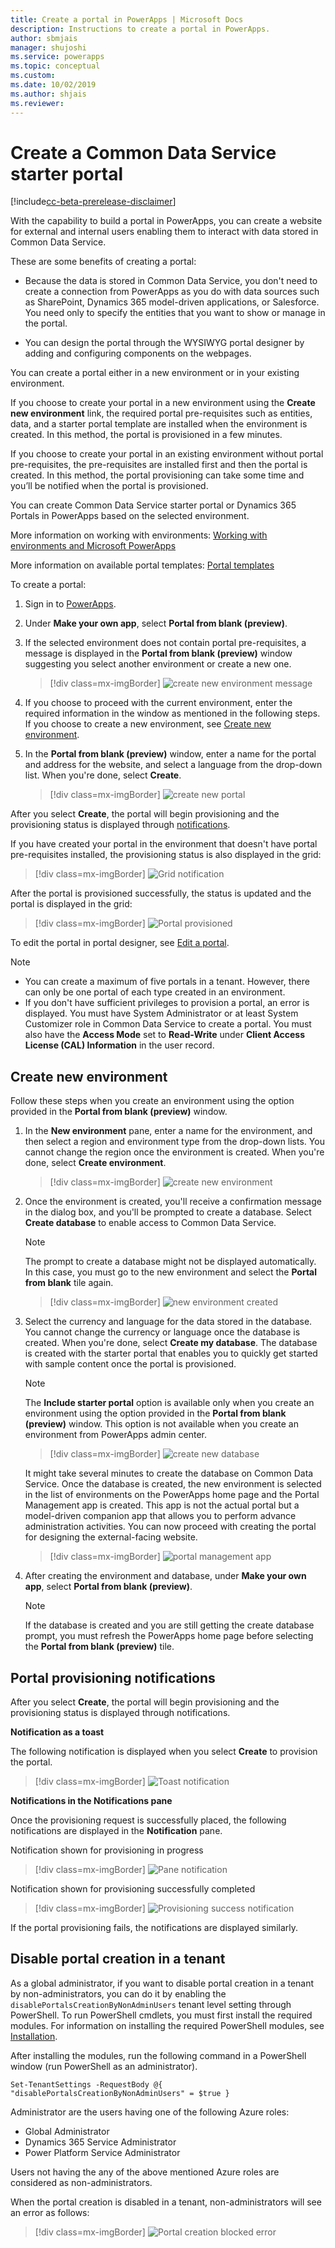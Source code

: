 ```yaml
---
title: Create a portal in PowerApps | Microsoft Docs
description: Instructions to create a portal in PowerApps.
author: sbmjais
manager: shujoshi
ms.service: powerapps
ms.topic: conceptual
ms.custom: 
ms.date: 10/02/2019
ms.author: shjais
ms.reviewer:
---
```


# Create a Common Data Service starter portal

[!include[cc-beta-prerelease-disclaimer](../../includes/cc-beta-prerelease-disclaimer.md)]

With the capability to build a portal in PowerApps, you can create a website for external and internal users enabling them to interact with data stored in Common Data Service.

These are some benefits of creating a portal:

- Because the data is stored in Common Data Service, you don't need to create a connection from PowerApps as you do with data sources such as SharePoint, Dynamics 365 model-driven applications, or Salesforce. You need only to specify the entities that you want to show or manage in the portal.

- You can design the portal through the WYSIWYG portal designer by adding and configuring components on the webpages.

You can create a portal either in a new environment or in your existing environment.

If you choose to create your portal in a new environment using the **Create new environment** link, the required portal pre-requisites such as entities, data, and a starter portal template are installed when the environment is created. In this method, the portal is provisioned in a few minutes.

If you choose to create your portal in an existing environment without portal pre-requisites, the pre-requisites are installed first and then the portal is created. In this method, the portal provisioning can take some time and you’ll be notified when the portal is provisioned.

You can create Common Data Service starter portal or Dynamics 365 Portals in PowerApps based on the selected environment.

More information on working with environments: [Working with environments and Microsoft PowerApps](https://docs.microsoft.com/powerapps/maker/canvas-apps/working-with-environments)

More information on available portal templates: [Portal templates](portal-templates.md)

To create a portal:

1.  Sign in to [PowerApps](http://web.powerapps.com).  

2.  Under **Make your own app**, select **Portal from blank (preview)**.

3.	If the selected environment does not contain portal pre-requisites, a message is displayed in the **Portal from blank (preview)** window suggesting you select another environment or create a new one.

    > [!div class=mx-imgBorder]
    > ![create new environment message](media/create-portal-message.png "Create new environment message")

4.	If you choose to proceed with the current environment, enter the required information in the window as mentioned in the following steps. If you choose to create a new environment, see [Create new environment](#create-new-environment).

5.  In the **Portal from blank (preview)** window, enter a name for the portal and address for the website, and select a language from the drop-down list. When you're done, select **Create**.

    > [!div class=mx-imgBorder]
    > ![create new portal](media/create-new-portal.png "Create new portal")  

After you select **Create**, the portal will begin provisioning and the provisioning status is displayed through [notifications](#portal-provisioning-notifications).

If you have created your portal in the environment that doesn't have portal pre-requisites installed, the provisioning status is also displayed in the grid:

> [!div class=mx-imgBorder]
> ![Grid notification](media/provision-progress-notif.png "Grid notification")

After the portal is provisioned successfully, the status is updated and the portal is displayed in the grid:

> [!div class=mx-imgBorder]
> ![Portal provisioned](media/recent-apps.png "Portal provisioned")

To edit the portal in portal designer, see [Edit a portal](manage-existing-portals.md#edit).

> [!NOTE]
> - You can create a maximum of five portals in a tenant. However, there can only be one portal of each type created in an environment.
> - If you don't have sufficient privileges to provision a portal, an error is displayed. You must have System Administrator or at least System Customizer role in Common Data Service to create a portal. You must also have the **Access Mode** set to **Read-Write** under **Client Access License (CAL) Information** in the user record.

## Create new environment

Follow these steps when you create an environment using the option provided in the **Portal from blank (preview)** window.

1.  In the **New environment** pane, enter a name for the environment, and then select a region and environment type from the drop-down lists. You cannot change the region once the environment is created. When you're done, select **Create environment**.

    > [!div class=mx-imgBorder]
    > ![create new environment](media/create-new-environment.png "Create new environment")  

2.  Once the environment is created, you'll receive a confirmation message in the dialog box, and you'll be prompted to create a database. Select **Create database** to enable access to Common Data Service.

    > [!NOTE]
    > The prompt to create a database might not be displayed automatically. In this case, you must go to the new environment and select the **Portal from blank** tile again.

    > [!div class=mx-imgBorder]
    > ![new environment created](media/new-environment-created.png "New environment created")  

3.  Select the currency and language for the data stored in the database. You cannot change the currency or language once the database is created. When you're done, select **Create my database**. The database is created with the starter portal that enables you to quickly get started with sample content once the portal is provisioned.

    > [!NOTE]
    > The **Include starter portal** option is available only when you create an environment using the option provided in the **Portal from blank (preview)** window. This option is not available when you create an environment from PowerApps admin center.

    > [!div class=mx-imgBorder]
    > ![create new database](media/create-new-database.png "Create new database") 

    It might take several minutes to create the database on Common Data Service. Once the database is created, the new environment is selected in the list of environments on the PowerApps home page and the Portal Management app is created. This app is not the actual portal but a model-driven companion app that allows you to perform advance administration activities. You can now proceed with creating the portal for designing the external-facing website.

    > [!div class=mx-imgBorder]
    > ![portal management app](media/portal-mgmt-app.png "Portal management app")

4. After creating the environment and database, under **Make your own app**, select **Portal from blank (preview)**. 

    > [!NOTE]
    > If the database is created and you are still getting the create database prompt, you must refresh the PowerApps home page before selecting the **Portal from blank (preview)** tile.


## Portal provisioning notifications

After you select **Create**, the portal will begin provisioning and the provisioning status is displayed through notifications.

**Notification as a toast**

The following notification is displayed when you select **Create** to provision the portal.

> [!div class=mx-imgBorder]
> ![Toast notification](media/toast-notif.png "Toast notification") 

**Notifications in the Notifications pane**

Once the provisioning request is successfully placed, the following notifications are displayed in the **Notification** pane.

Notification shown for provisioning in progress

> [!div class=mx-imgBorder]
> ![Pane notification](media/pane-notif.png "Pane notification") 

Notification shown for provisioning successfully completed

> [!div class=mx-imgBorder]
> ![Provisioning success notification](media/provision-complete-notif.png "Provisioning success notification") 

If the portal provisioning fails, the notifications are displayed similarly.
  
## Disable portal creation in a tenant

As a global administrator, if you want to disable portal creation in a tenant by non-administrators, you can do it by enabling the `disablePortalsCreationByNonAdminUsers` tenant level setting through PowerShell. To run PowerShell cmdlets, you must first install the required modules. For information on installing the required PowerShell modules, see [Installation](https://docs.microsoft.com/en-us/power-platform/admin/powerapps-powershell#installation).

After installing the modules, run the following command in a PowerShell window (run PowerShell as an administrator).

```
Set-TenantSettings -RequestBody @{ "disablePortalsCreationByNonAdminUsers" = $true }
```

Administrator are the users having one of the following Azure roles:

- Global Administrator
- Dynamics 365 Service Administrator
- Power Platform Service Administrator

Users not having the any of the above mentioned Azure roles are considered as non-administrators.

When the portal creation is disabled in a tenant, non-administrators will see an error as follows:

> [!div class=mx-imgBorder]
> ![Portal creation blocked error](media/portal-create-blocked-error.png "Portal creation blocked error")

